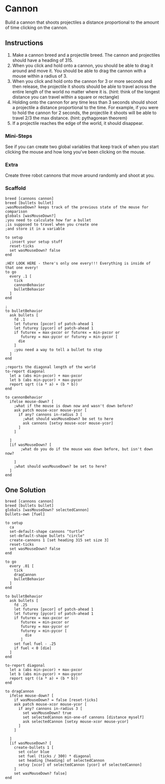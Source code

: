 # Cannon
Build a cannon that shoots projectiles a distance proportional to the amount of time clicking on the cannon.

## Instructions
1. Make a cannon breed and a projectile breed. The cannon and projectiles should have a heading of 315.
2. When you click and hold onto a cannon, you should be able to drag it around and move it. You should be able to drag the cannon with a mouse within a radius of 3.
3. When you click and hold onto the cannon for 3 or more seconds and then release, the projectile it shoots should be able to travel across the entire length of the world no matter where it is. (hint: think of the longest distance you can travel within a square or rectangle)
4. Holding onto the cannon for any time less than 3 seconds should shoot a projectile a distance proportional to the time. For example, if you were to hold the cannon for 2 seconds, the projectile it shoots will be able to travel 2/3 the max distance. (hint: pythagorean theorem)
5. If a projectile reaches the edge of the world, it should disappear.

### Mini-Steps
See if you can create two global variables that keep track of when you start clicking the mouse and how long you've been clicking on the mouse.

### Extra
Create three robot cannons that move around randomly and shoot at you.

### Scaffold
```
breed [cannons cannon]
breed [bullets bullet]
;wasMouseDown? keeps track of the previous state of the mouse for comparison
globals [wasMouseDown?]
;you need to calculate how far a bullet
;is supposed to travel when you create one
;and store it in a variable

to setup
  ;insert your setup stuff
  reset-ticks
  set wasMouseDown? false
end

;HEY LOOK HERE - there's only one every!!! Everything is inside of that one every!
to go
  every .1 [
    tick
    cannonBehavior
    bulletBehavior
  ]
end

;
to bulletBehavior
  ask bullets [
    fd .1
    let futurex [pxcor] of patch-ahead 1
    let futurey [pycor] of patch-ahead 1
    if futurex = max-pxcor or futurex = min-pxcor or
       futurey = max-pycor or futurey = min-pycor [
      die
    ]
    ;you need a way to tell a bullet to stop
  ]
end

;reports the diagonal length of the world
to-report diagonal
  let a (abs min-pxcor) + max-pxcor
  let b (abs min-pycor) + max-pycor
  report sqrt ((a * a) + (b * b))
end

to cannonBehavior
  ifelse mouse-down? [
    ;what if the mouse is down now and wasn't down before?
    ask patch mouse-xcor mouse-ycor [
      if any? cannons in-radius 3 [
        ;what should wasMouseDown? be set to here
        ask cannons [setxy mouse-xcor mouse-ycor]
      ]
    ]

  ]
  [if wasMouseDown? [
       ;what do you do if the mouse was down before, but isn't down now?

    ]
    ;what should wasMouseDown? be set to here?
  ]
end  
```

## One Solution
```
breed [cannons cannon]
breed [bullets bullet]
globals [wasMouseDown? selectedCannon]
bullets-own [fuel]

to setup
  ca
  set-default-shape cannons "turtle"
  set-default-shape bullets "circle"
  create-cannons 1 [set heading 315 set size 3]
  reset-ticks
  set wasMouseDown? false
end

to go
  every .01 [
    tick
    dragCannon
    bulletBehavior
  ]
end

to bulletBehavior
  ask bullets [
    fd .25
    let futurex [pxcor] of patch-ahead 1
    let futurey [pycor] of patch-ahead 1
    if futurex = max-pxcor or
       futurex = min-pxcor or
       futurey = max-pycor or
       futurey = min-pycor [
         die
       ]
    set fuel fuel - .25
    if fuel < 0 [die]
  ]
end

to-report diagonal
  let a (abs min-pxcor) + max-pxcor
  let b (abs min-pycor) + max-pycor
  report sqrt ((a * a) + (b * b))
end

to dragCannon
  ifelse mouse-down? [
    if wasMouseDown? = false [reset-ticks]
    ask patch mouse-xcor mouse-ycor [
      if any? cannons in-radius 3 [
        set wasMouseDown? true
        set selectedCannon min-one-of cannons [distance myself]
        ask selectedCannon [setxy mouse-xcor mouse-ycor]
      ]
    ]

  ]
  [if wasMouseDown? [
    create-bullets 1 [
      set color blue
      set fuel (ticks / 300) * diagonal
      set heading [heading] of selectedCannon
      setxy [xcor] of selectedCannon [ycor] of selectedCannon]
    ]
    set wasMouseDown? false]
end  
```
